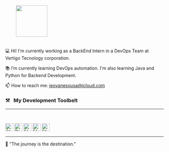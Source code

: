 <h3>
  <code>
    <a href="https://www.linkedin.com/in/jeovanesousa/" title="in"><img width="100" src="https://icon-library.com/images/linked-in-icon-small/linked-in-icon-small-15.jpg"></a>
  </code>
</h3>

💻 Hi! I'm currently working as a BackEnd Intern in a DevOps Team at Vertigo Tecnology corporation.

📚 I’m currently learning DevOps automation. I'm also learning Java and Python for Backend Development. 

📫 How to reach me: <a href="mailto: jeovanesousa@icloud.com">jeovanesousa@icloud.com</a>

### ⚒&nbsp;&nbsp;&nbsp;My Development Toolbelt
<hr>
<br>
<p>
  <code><img title="Java" height="25" src="https://img2.gratispng.com/20180824/izg/kisspng-java-development-kit-oracle-corporation-programmin-java-development-services-and-programming-help-5b7fb1a9a789e7.8654124115350952096862.jpg"></code>
  <code><img title="Python" height="25" src="https://logosmarcas.net/wp-content/uploads/2021/10/Python-Emblema.jpg"></code>
  <code><img title="Git" height="25" src="https://img1.gratispng.com/20180824/gwx/kisspng-computer-icons-pro-git-portable-network-graphics-i-git-book-pro-git-app-app-5b80546bc0a4c5.2332101615351368757891.jpg"></code>
  <code><img title="GitHub" height="25" src="https://d1mjtvp3d1g20r.cloudfront.net/2019/11/04083733/GitHub.jpg"></code>
  <code><img title="Spring" height="25" src="https://www.vectorlogo.zone/logos/springio/springio-ar21.png"></code>
</p>
<hr>

💬 "The journey is the destination."
